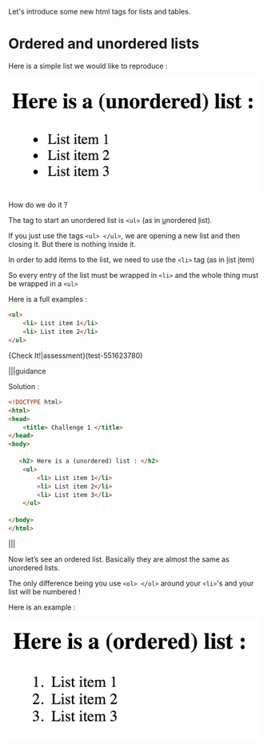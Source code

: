 Let's introduce some new html tags for lists and tables.

# Ordered and unordered lists

Here is a simple list we would like to reproduce :

![](.guides/img/iframe1.png)


How do we do it ?

The tag to start an unordered list is `<ul>` (as in <u>u</u>nordered <u>l</u>ist).

If you just use the tags `<ul> </ul>`, we are opening a new list and then closing it. But there is nothing inside it.

In order to add items to the list, we need to use the `<li>` tag (as in <u>l</u>ist <u>i</u>tem)

So every entry of the list must be wrapped in `<li>` and the whole thing must be wrapped in a `<ul>`

Here is a full examples :

```html
<ul>
    <li> List item 1</li>
    <li> List item 2</li>
</ul>
```

{Check It!|assessment}(test-551623780)

|||guidance

Solution : 

```html
<!DOCTYPE html>
<html>
<head>
    <title> Challenge 1 </title>
</head>
<body>
    
   <h2> Here is a (unordered) list : </h2>
    <ul>
        <li> List item 1</li>
        <li> List item 2</li>
        <li> List item 3</li>
    </ul>
    
</body>
</html>
```

|||

Now let’s see an ordered list. Basically they are almost the same as unordered lists.

The only difference being you use `<ol> </ol>` around your `<li>`'s and your list will be numbered !

Here is an example :

![](.guides/img/iframe2.png)




